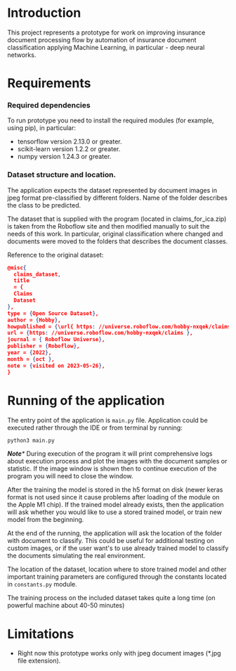 # Introduction

This project represents a prototype for work on improving insurance
document processing flow by automation of insurance document classification
applying Machine Learning, in particular - deep neural networks.

# Requirements

### Required dependencies

To run prototype you need to install the required modules (for example, using pip), in particular:

* tensorflow version 2.13.0 or greater.
* scikit-learn version 1.2.2 or greater.
* numpy version 1.24.3 or greater.

### Dataset structure and location.

The application expects the dataset represented by document images in jpeg format
pre-classified by different folders. Name of the folder describes the class to be
predicted.

The dataset that is supplied with the program (located in claims_for_ica.zip) is taken from the Roboflow site and then
modified manually to suit the needs of this work. In particular, original classification where changed
and documents were moved to the folders that describes the document classes.

Reference to the original dataset:

```json
@misc{
  claims_dataset,
  title
  = {
  Claims
  Dataset
},
type = {Open Source Dataset},
author = {Hobby},
howpublished = {\url{ https: //universe.roboflow.com/hobby-nxqek/claims } },
url = {https: //universe.roboflow.com/hobby-nxqek/claims },
journal = { Roboflow Universe},
publisher = {Roboflow},
year = {2022},
month = {oct },
note = {visited on 2023-05-26},
}
```

# Running of the application

The entry point of the application is ```main.py``` file. Application could be executed rather through the IDE or from
terminal by running:

```bash
python3 main.py
```

_**Note***_ During execution of the program it will print comprehensive logs about execution
process and plot the images with the document samples or statistic. If the image window
is shown then to continue execution of the program you will need to close the window.

After the training the model is stored in the h5 format on disk (newer keras
format is not used since it cause problems after loading of the module on the Apple M1 chip).
If the trained model already exists, then the application will ask whether you would like to
use a stored trained model, or train new model from the beginning.

At the end of the running, the application will ask the location of the folder with
document to classify. This could be useful for additional testing on custom images,
or if the user want's to use already trained model to classify the documents simulating
the real environment.

The location of the dataset, location where to store trained model and other important training
parameters are configured through the constants located in ```constants.py``` module.

The training process on the included dataset takes quite a long time (on powerful machine about 40-50 minutes)

# Limitations

* Right now this prototype works only with jpeg document images (*.jpg file extension).
